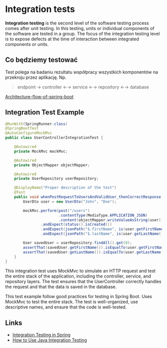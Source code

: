 # Integration tests

**Integration testing** is the second level of the software testing process comes after unit testing. In this testing,
units or individual components of the software are tested in a group. The focus of the integration testing level is to
expose defects at the time of interaction between integrated components or units.

## Co będziemy testować

Test polega na badaniu rezultatu współpracy wszystkich komponentów na przekroju przez aplikację. Np.
> endpoint → controller ←→ service ←→ repository ←→ database

[Architecture-flow-of-spring-boot](https://my.visme.co/view/8r49go6m-architecture-flow-of-spring-boot)

## Integration Test Example

```java
@RunWith(SpringRunner.class)
@SpringBootTest
@AutoConfigureMockMvc
public class UserControllerIntegrationTest {

    @Autowired
    private MockMvc mockMvc;

    @Autowired
    private ObjectMapper objectMapper;

    @Autowired
    private UserRepository userRepository;

    @DisplayName("Proper description of the test")
    @Test
    public void whenPostRequestToUsersAndValidUser_thenCorrectResponse() throws Exception {
        UserDto user = new UserDto("John", "Doe");

        mockMvc.perform(post("/users")
                        .contentType(MediaType.APPLICATION_JSON)
                        .content(objectMapper.writeValueAsString(user)))
                .andExpect(status().isCreated())
                .andExpect(jsonPath("$.firstName", is(user.getFirstName())))
                .andExpect(jsonPath("$.lastName", is(user.getLastName())));

        User savedUser = userRepository.findAll().get(0);
        assertThat(savedUser.getFirstName()).isEqualTo(user.getFirstName());
        assertThat(savedUser.getLastName()).isEqualTo(user.getLastName());
    }
}
```

This integration test uses MockMvc to simulate an HTTP request and test the entire stack of the application, including
the controller, service, and repository layers. The test ensures that the UserController correctly handles the request
and that the data is saved in the database.

This test example follow good practices for testing in Spring Boot. Uses MockMvc to test the entire stack. The test is well-organized, 
use descriptive names, and ensure that the code is well-tested.

## Links

- [Integration Testing in Spring](https://www.baeldung.com/integration-testing-in-spring)
- [How to Use Java Integration Testing](https://www.jrebel.com/blog/how-to-use-java-integration-testing)

